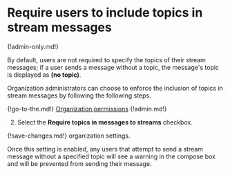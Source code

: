# Require users to include topics in stream messages

{!admin-only.md!}

By default, users are not required to specify the topics of their stream
messages; if a user sends a message without a topic, the message's topic is
displayed as **(no topic)**.

Organization administrators can choose to enforce the inclusion of topics in
stream messages by following the following steps.

{!go-to-the.md!} [Organization permissions](/#organization/organization-permissions)
{!admin.md!}

2. Select the **Require topics in messages to streams** checkbox.

{!save-changes.md!} organization settings.

Once this setting is enabled, any users that attempt to send a stream message
without a specified topic will see a warning in the compose box and will be
prevented from sending their message.
